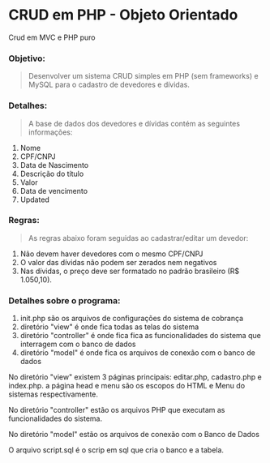 # CRUD em PHP - Objeto Orientado
Crud em MVC e PHP puro

### Objetivo: 

>Desenvolver um sistema CRUD simples em PHP (sem frameworks) e MySQL para o cadastro de devedores e dívidas.

### Detalhes:

>A base de dados dos devedores e dívidas contém as seguintes informações:

1. Nome
2. CPF/CNPJ
3. Data de Nascimento
4. Descrição do título
5. Valor
6. Data de vencimento
7. Updated

### Regras: 

>As regras abaixo foram seguidas ao cadastrar/editar um devedor:

1. Não devem haver devedores com o mesmo CPF/CNPJ
2. O valor das dívidas não podem ser zerados nem negativos
3. Nas dívidas, o preço deve ser formatado no padrão brasileiro (R$ 1.050,10).


### Detalhes sobre o programa:

1.  init.php são os arquivos de configurações do sistema de cobrança
2.  diretório "view" é onde fica todas as telas do sistema
3.  diretório "controller" é onde fica fica as funcionalidades do sistema que interragem com o banco de dados
4.  diretório "model" é onde fica os arquivos de conexão com o banco de dados

No diretório "view" existem 3 páginas principais: editar.php, cadastro.php e index.php. a página head e menu são os escopos do HTML e Menu do sistemas respectivamente.

No diretório "controller" estão os arquivos PHP que executam as funcionalidades do sistema.

No diretório "model" estão os arquivos de conexão com o Banco de Dados

O arquivo script.sql é o scrip em sql que cria o banco e a tabela.
